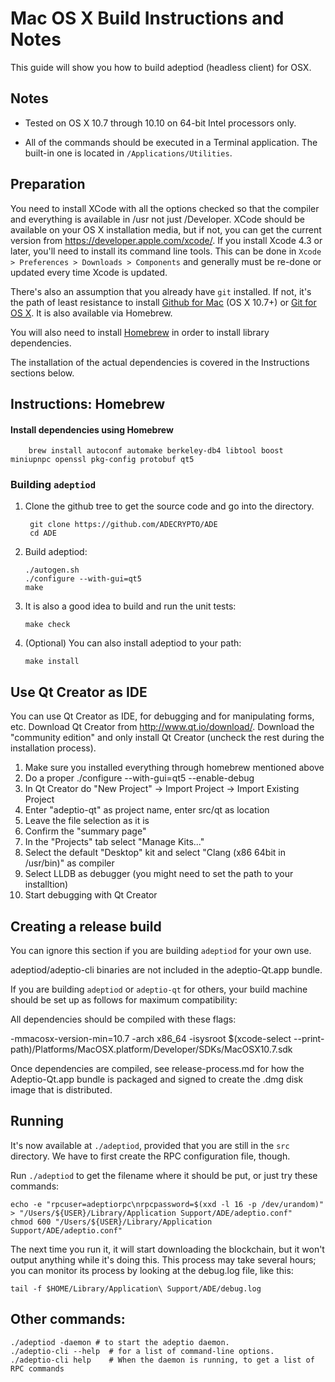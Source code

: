 Mac OS X Build Instructions and Notes
====================================
This guide will show you how to build adeptiod (headless client) for OSX.

Notes
-----

* Tested on OS X 10.7 through 10.10 on 64-bit Intel processors only.

* All of the commands should be executed in a Terminal application. The
built-in one is located in `/Applications/Utilities`.

Preparation
-----------

You need to install XCode with all the options checked so that the compiler
and everything is available in /usr not just /Developer. XCode should be
available on your OS X installation media, but if not, you can get the
current version from https://developer.apple.com/xcode/. If you install
Xcode 4.3 or later, you'll need to install its command line tools. This can
be done in `Xcode > Preferences > Downloads > Components` and generally must
be re-done or updated every time Xcode is updated.

There's also an assumption that you already have `git` installed. If
not, it's the path of least resistance to install [Github for Mac](https://mac.github.com/)
(OS X 10.7+) or
[Git for OS X](https://code.google.com/p/git-osx-installer/). It is also
available via Homebrew.

You will also need to install [Homebrew](http://brew.sh) in order to install library
dependencies.

The installation of the actual dependencies is covered in the Instructions
sections below.

Instructions: Homebrew
----------------------

#### Install dependencies using Homebrew

        brew install autoconf automake berkeley-db4 libtool boost miniupnpc openssl pkg-config protobuf qt5

### Building `adeptiod`

1. Clone the github tree to get the source code and go into the directory.

        git clone https://github.com/ADECRYPTO/ADE
        cd ADE

2.  Build adeptiod:

        ./autogen.sh
        ./configure --with-gui=qt5
        make

3.  It is also a good idea to build and run the unit tests:

        make check

4.  (Optional) You can also install adeptiod to your path:

        make install

Use Qt Creator as IDE
------------------------
You can use Qt Creator as IDE, for debugging and for manipulating forms, etc.
Download Qt Creator from http://www.qt.io/download/. Download the "community edition" and only install Qt Creator (uncheck the rest during the installation process).

1. Make sure you installed everything through homebrew mentioned above
2. Do a proper ./configure --with-gui=qt5 --enable-debug
3. In Qt Creator do "New Project" -> Import Project -> Import Existing Project
4. Enter "adeptio-qt" as project name, enter src/qt as location
5. Leave the file selection as it is
6. Confirm the "summary page"
7. In the "Projects" tab select "Manage Kits..."
8. Select the default "Desktop" kit and select "Clang (x86 64bit in /usr/bin)" as compiler
9. Select LLDB as debugger (you might need to set the path to your installtion)
10. Start debugging with Qt Creator

Creating a release build
------------------------
You can ignore this section if you are building `adeptiod` for your own use.

adeptiod/adeptio-cli binaries are not included in the adeptio-Qt.app bundle.

If you are building `adeptiod` or `adeptio-qt` for others, your build machine should be set up
as follows for maximum compatibility:

All dependencies should be compiled with these flags:

 -mmacosx-version-min=10.7
 -arch x86_64
 -isysroot $(xcode-select --print-path)/Platforms/MacOSX.platform/Developer/SDKs/MacOSX10.7.sdk

Once dependencies are compiled, see release-process.md for how the Adeptio-Qt.app
bundle is packaged and signed to create the .dmg disk image that is distributed.

Running
-------

It's now available at `./adeptiod`, provided that you are still in the `src`
directory. We have to first create the RPC configuration file, though.

Run `./adeptiod` to get the filename where it should be put, or just try these
commands:

    echo -e "rpcuser=adeptiorpc\nrpcpassword=$(xxd -l 16 -p /dev/urandom)" > "/Users/${USER}/Library/Application Support/ADE/adeptio.conf"
    chmod 600 "/Users/${USER}/Library/Application Support/ADE/adeptio.conf"

The next time you run it, it will start downloading the blockchain, but it won't
output anything while it's doing this. This process may take several hours;
you can monitor its process by looking at the debug.log file, like this:

    tail -f $HOME/Library/Application\ Support/ADE/debug.log

Other commands:
-------

    ./adeptiod -daemon # to start the adeptio daemon.
    ./adeptio-cli --help  # for a list of command-line options.
    ./adeptio-cli help    # When the daemon is running, to get a list of RPC commands
